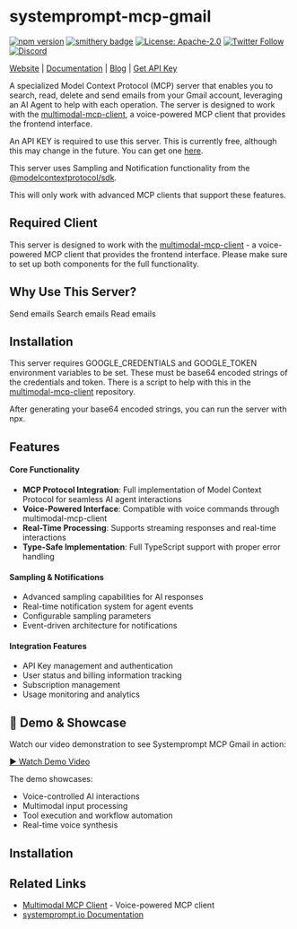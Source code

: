 # systemprompt-mcp-gmail

[![npm version](https://img.shields.io/npm/v/systemprompt-mcp-gmail.svg)](https://www.npmjs.com/package/systemprompt-mcp-gmail)
[![smithery badge](https://smithery.ai/badge/systemprompt-mcp-gmail)](https://smithery.ai/server/systemprompt-mcp-gmail)
[![License: Apache-2.0](https://img.shields.io/badge/License-Apache%202.0-blue.svg)](https://opensource.org/licenses/Apache-2.0)
[![Twitter Follow](https://img.shields.io/twitter/follow/tyingshoelaces_?style=social)](https://twitter.com/tyingshoelaces_)
[![Discord](https://img.shields.io/discord/1255160891062620252?color=7289da&label=discord)](https://discord.com/invite/wkAbSuPWpr)

[Website](https://systemprompt.io) | [Documentation](https://systemprompt.io/documentation) | [Blog](https://tyingshoelaces.com) | [Get API Key](https://systemprompt.io/console)

A specialized Model Context Protocol (MCP) server that enables you to search, read, delete and send emails from your Gmail account, leveraging an AI Agent to help with each operation. The server is designed to work with the [multimodal-mcp-client](https://github.com/Ejb503/multimodal-mcp-client), a voice-powered MCP client that provides the frontend interface.

An API KEY is required to use this server. This is currently free, although this may change in the future. You can get one [here](https://systemprompt.io/console).

This server uses Sampling and Notification functionality from the [@modelcontextprotocol/sdk](https://github.com/modelcontextprotocol/sdk).

This will only work with advanced MCP clients that support these features.

## Required Client

This server is designed to work with the [multimodal-mcp-client](https://github.com/Ejb503/multimodal-mcp-client) - a voice-powered MCP client that provides the frontend interface. Please make sure to set up both components for the full functionality.

## Why Use This Server?

Send emails
Search emails
Read emails

## Installation

This server requires GOOGLE_CREDENTIALS and GOOGLE_TOKEN environment variables to be set. These must be base64 encoded strings of the credentials and token. There is a script to help with this in the [multimodal-mcp-client](https://github.com/Ejb503/multimodal-mcp-client) repository.

After generating your base64 encoded strings, you can run the server with npx.

## Features

#### Core Functionality

- **MCP Protocol Integration**: Full implementation of Model Context Protocol for seamless AI agent interactions
- **Voice-Powered Interface**: Compatible with voice commands through multimodal-mcp-client
- **Real-Time Processing**: Supports streaming responses and real-time interactions
- **Type-Safe Implementation**: Full TypeScript support with proper error handling

#### Sampling & Notifications

- Advanced sampling capabilities for AI responses
- Real-time notification system for agent events
- Configurable sampling parameters
- Event-driven architecture for notifications

#### Integration Features

- API Key management and authentication
- User status and billing information tracking
- Subscription management
- Usage monitoring and analytics

## 🎥 Demo & Showcase

Watch our video demonstration to see Systemprompt MCP Gmail in action:

[▶️ Watch Demo Video](https://www.youtube.com/watch?v=n94JtRXXqec)

The demo showcases:

- Voice-controlled AI interactions
- Multimodal input processing
- Tool execution and workflow automation
- Real-time voice synthesis

## Installation

## Related Links

- [Multimodal MCP Client](https://github.com/Ejb503/multimodal-mcp-client) - Voice-powered MCP client
- [systemprompt.io Documentation](https://systemprompt.io/docs)
